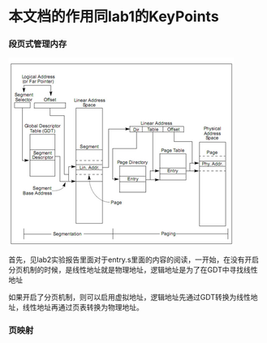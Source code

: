 # 本文档的作用同lab1的KeyPoints

### 段页式管理内存

![段页式](.\段页式.png)

首先，见lab2实验报告里面对于entry.s里面的内容的阅读，一开始，在没有开启分页机制的时候，是线性地址就是物理地址，逻辑地址是为了在GDT中寻找线性地址

如果开启了分页机制，则可以启用虚拟地址，逻辑地址先通过GDT转换为线性地址，线性地址再通过页表转换为物理地址。

### 页映射

